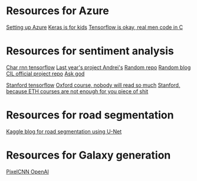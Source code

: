 Resources for Azure
======
[Setting up Azure](http://da.inf.ethz.ch/teaching/2017/CIL/material/Infrastructure_description.pdf)
[Keras is for kids](https://github.com/fchollet/keras-resources)
[Tensorflow is okay, real men code in C](https://github.com/tensorflow/models)

Resources for sentiment analysis
======
[Char rnn tensorflow](https://github.com/sherjilozair/char-rnn-tensorflow)
[Last year's project Andrei's](https://github.com/bernhard2202/twitter-sentiment-analysis)
[Random repo](https://github.com/amitvpatel06/Twitter-Deep-Learning)
[Random blog](http://k8si.github.io/2016/01/28/lstm-networks-for-sentiment-analysis-on-tweets.html)
[CIL official project repo](https://github.com/dalab/lecture_cil_public/tree/master/exercises/ex6)
[Ask god](http://lmgtfy.com/?q=twitter+sentiment+analysis)

[Stanford tensorflow](http://www.stanford.edu/class/cs20si/)
[Oxford course, nobody will read so much](https://github.com/oxford-cs-deepnlp-2017/lectures)
[Stanford, because ETH courses are not enough for you piece of shit](http://cs224d.stanford.edu/syllabus.html)

Resources for road segmentation
======
[Kaggle blog for road segmentation using U-Net](http://blog.kaggle.com/2017/04/26/dstl-satellite-imagery-competition-1st-place-winners-interview-kyle-lee/?utm_source=Mailing%20list&utm_campaign=f1be30eedd-Kaggle_Newsletter_05-04-2017&utm_medium=email&utm_term=0_f42f9df1e1-f1be30eedd-400419961)

Resources for Galaxy generation
======
[PixelCNN OpenAI](https://github.com/openai/pixel-cnn)
